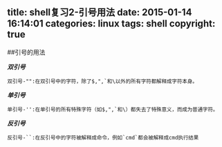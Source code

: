 title: shell复习2-引号用法
date: 2015-01-14 16:14:01
categories: linux
tags: shell
copyright: true
---

##引号的用法

***双引号***

````
双引号-"":在双引号中的字符，除了$,",`和\以外的所有字符都解释成字符本身。
````

***单引号***

````
单引号-'':在单引号的所有特殊字符（如$,",`和\）都失去了特殊意义，而成为普通字符。
````

***反引号***

````
反引号-``:在反引号中的字符被解释成命令，例如`cmd`都会被解释成cmd执行结果
````